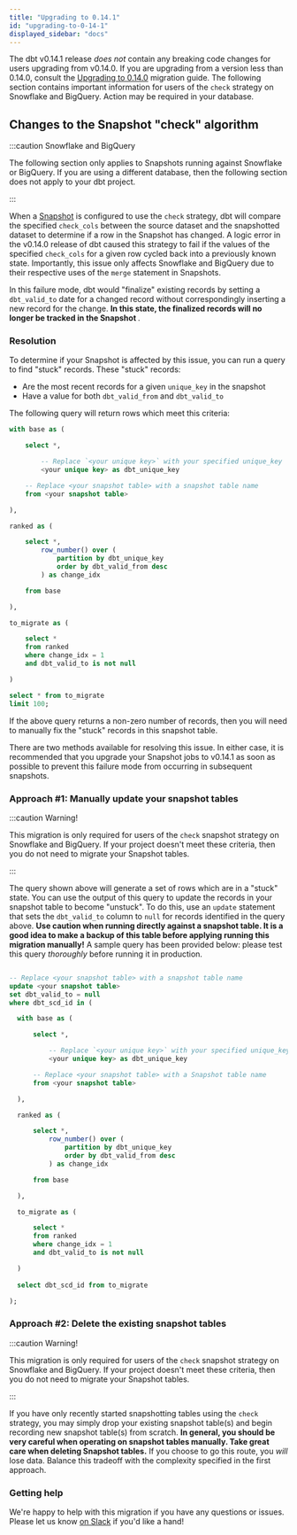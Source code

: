 ```yaml
---
title: "Upgrading to 0.14.1"
id: "upgrading-to-0-14-1"
displayed_sidebar: "docs"
---
```


The dbt v0.14.1 release _does not_ contain any breaking code changes for users upgrading from v0.14.0. If you are upgrading from a version less than 0.14.0, consult the [Upgrading to 0.14.0](upgrading-to-0-14-0) migration guide. The following section contains important information for users of the `check` strategy on Snowflake and BigQuery. Action may be required in your database.

## Changes to the Snapshot "check" algorithm

:::caution Snowflake and BigQuery

The following section only applies to Snapshots running against Snowflake or BigQuery. If you are using a different database, then the following section does not apply to your dbt project.

:::

When a [Snapshot](/docs/build/snapshots) is configured to use the `check` strategy, dbt will compare the specified `check_cols` between the source dataset and the snapshotted dataset to determine if a row in the Snapshot has changed. A logic error in the v0.14.0 release of dbt caused this strategy to fail if the values of the specified `check_cols` for a given row cycled back into a previously known state. Importantly, this issue only affects Snowflake and BigQuery due to their respective uses of the `merge` statement in Snapshots.

In this failure mode, dbt would "finalize" existing records by setting a `dbt_valid_to` date for a changed record without correspondingly inserting a new record for the change. **In this state, the finalized records will no longer be tracked in the Snapshot <Term id="table" />**.

### Resolution

To determine if your Snapshot <Term id="table" /> is affected by this issue, you can run a query to find "stuck" records. These "stuck" records:
 - Are the most recent records for a given `unique_key` in the snapshot
 - Have a value for both `dbt_valid_from` and `dbt_valid_to`

The following query will return rows which meet this criteria:

<File name='snapshot_check_cols_migrate.sql'>

```sql
with base as (

    select *,

        -- Replace `<your unique key>` with your specified unique_key 
        <your unique key> as dbt_unique_key

    -- Replace <your snapshot table> with a snapshot table name
    from <your snapshot table>

),

ranked as (

    select *,
        row_number() over (
            partition by dbt_unique_key
            order by dbt_valid_from desc
        ) as change_idx

    from base

),

to_migrate as (

    select *
    from ranked
    where change_idx = 1
    and dbt_valid_to is not null

)

select * from to_migrate
limit 100;
```

</File>

If the above query returns a non-zero number of records, then you will need to manually fix the "stuck" records in this snapshot table.

There are two methods available for resolving this issue. In either case, it is recommended that you upgrade your Snapshot jobs to v0.14.1 as soon as possible to prevent this failure mode from occurring in subsequent snapshots.

### Approach #1: Manually update your snapshot tables

:::caution Warning!

This migration is only required for users of the `check` snapshot strategy on Snowflake and BigQuery. If your project doesn't meet these criteria, then you do not need to migrate your Snapshot tables.

:::

The query shown above will generate a set of rows which are in a "stuck" state. You can use the output of this query to update the records in your snapshot table to become "unstuck". To do this, use an `update` statement that sets the `dbt_valid_to` column to `null` for records identified in the query above. **Use caution when running <Term id="dml" /> directly against a snapshot table. It is a good idea to make a backup of this table before applying running this migration manually!** A sample query has been provided below: please test this query _thoroughly_ before running it in production.

<File name='fix_snapshot_stuck_records.sql'>

```sql

-- Replace <your snapshot table> with a snapshot table name
update <your snapshot table>
set dbt_valid_to = null
where dbt_scd_id in (

  with base as (

      select *,

          -- Replace `<your unique key>` with your specified unique_key 
          <your unique key> as dbt_unique_key

      -- Replace <your snapshot table> with a Snapshot table name
      from <your snapshot table>

  ),

  ranked as (

      select *,
          row_number() over (
              partition by dbt_unique_key
              order by dbt_valid_from desc
          ) as change_idx

      from base

  ),

  to_migrate as (

      select *
      from ranked
      where change_idx = 1
      and dbt_valid_to is not null

  )
 
  select dbt_scd_id from to_migrate

);
```

</File>

### Approach #2: Delete the existing snapshot tables

:::caution Warning!

This migration is only required for users of the `check` snapshot strategy on Snowflake and BigQuery. If your project doesn't meet these criteria, then you do not need to migrate your Snapshot tables.

:::

If you have only recently started snapshotting tables using the `check` strategy, you may simply drop your existing snapshot table(s) and begin recording new snapshot table(s) from scratch. **In general, you should be very careful when operating on snapshot tables manually. Take great care when deleting Snapshot tables.** If you choose to go this route, you _will_ lose data. Balance this tradeoff with the complexity specified in the first approach.

### Getting help

We're happy to help with this migration if you have any questions or issues. Please let us know [on Slack](https://community.getdbt.com) if you'd like a hand!
